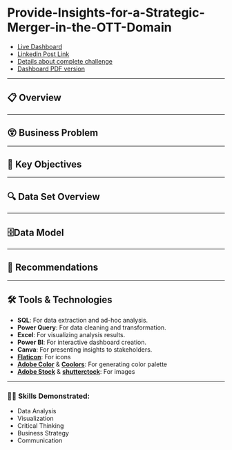 # Provide-Insights-for-a-Strategic-Merger-in-the-OTT-Domain
   - [Live Dashboard](https://app.powerbi.com/view?r=eyJrIjoiNmNlMGM5ZWMtYjFmMC00ZjcyLWFkYWItN2M4YWMzOThkZGMyIiwidCI6ImM2ZTU0OWIzLTVmNDUtNDAzMi1hYWU5LWQ0MjQ0ZGM1YjJjNCJ9&pageName=5b362fc122b0b90eb8ee)
   - [Linkedin Post Link]()
   - [Details about complete challenge](https://codebasics.io/challenge/codebasics-resume-project-challenge)
   - [Dashboard PDF version]()
---
## 📋 Overview


---
## 😵 Business Problem


---
## 🔑 Key Objectives


---
## 🔍 Data Set Overview

---
## 🗄️Data Model

---
## 🚀 **Recommendations**  

---
## 🛠️ Tools & Technologies
- **SQL**: For data extraction and ad-hoc analysis.
- **Power Query**: For data cleaning and transformation.
- **Excel**: For visualizing analysis results.
- **Power BI**: For interactive dashboard creation.
- **Canva**: For presenting insights to stakeholders.
- [**Flaticon**](https://www.flaticon.com/): For icons
- [**Adobe Color**](https://color.adobe.com/create/color-wheel) & [**Coolors**](https://coolors.co/): For generating color palette
- [**Adobe Stock**](https://stock.adobe.com/in/) & [**shutterctock**](https://www.shutterstock.com/): For images

---

### **👨‍💻 Skills Demonstrated:**  
- Data Analysis  
- Visualization  
- Critical Thinking  
- Business Strategy  
- Communication  
